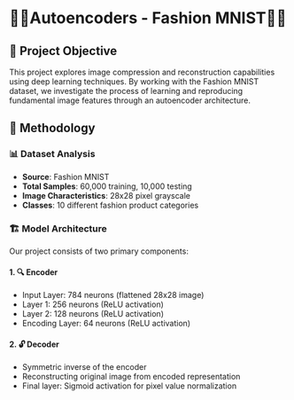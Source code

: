 # 🧥👜Autoencoders - Fashion MNIST🥾👖

## 🎯 Project Objective
This project explores image compression and reconstruction capabilities using deep learning techniques. By working with the Fashion MNIST dataset, we investigate the process of learning and reproducing fundamental image features through an autoencoder architecture.

## 🧠 Methodology

### 📊 Dataset Analysis
- **Source**: Fashion MNIST
- **Total Samples**: 60,000 training, 10,000 testing
- **Image Characteristics**: 28x28 pixel grayscale
- **Classes**: 10 different fashion product categories

### 🏗️ Model Architecture
Our project consists of two primary components:

#### 1. 🔍 Encoder
- Input Layer: 784 neurons (flattened 28x28 image)
- Layer 1: 256 neurons (ReLU activation)
- Layer 2: 128 neurons (ReLU activation)
- Encoding Layer: 64 neurons (ReLU activation)

#### 2. 🔓 Decoder
- Symmetric inverse of the encoder
- Reconstructing original image from encoded representation
- Final layer: Sigmoid activation for pixel value normalization
